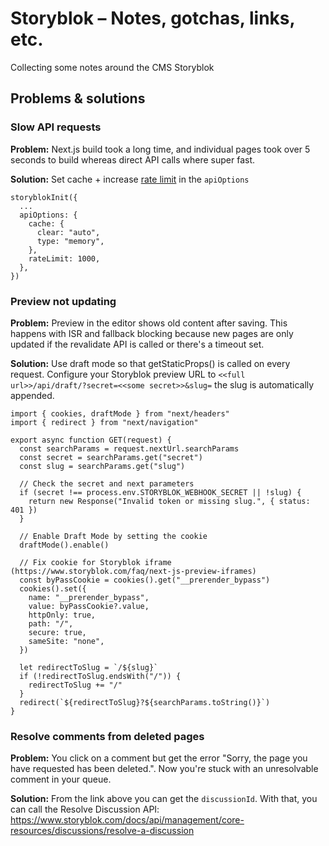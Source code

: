 # Storyblok – Notes, gotchas, links, etc.
Collecting some notes around the CMS Storyblok

## Problems & solutions

### Slow API requests
**Problem:** Next.js build took a long time, and individual pages took over 5 seconds to build whereas direct API calls where super fast.

**Solution:** Set cache + increase [rate limit](https://www.storyblok.com/docs/api/content-delivery/v2/getting-started/rate-limit) in the `apiOptions`

```
storyblokInit({
  ...
  apiOptions: {
    cache: {
      clear: "auto",
      type: "memory",
    },
    rateLimit: 1000,
  },
})
```

### Preview not updating

**Problem:** Preview in the editor shows old content after saving. This happens with ISR and fallback blocking because new pages are only updated if the revalidate API is called or there's a timeout set.

**Solution:** Use draft mode so that getStaticProps() is called on every request. Configure your Storyblok preview URL to `<<full url>>/api/draft/?secret=<<some secret>>&slug=` the slug is automatically appended.

```
import { cookies, draftMode } from "next/headers"
import { redirect } from "next/navigation"

export async function GET(request) {
  const searchParams = request.nextUrl.searchParams
  const secret = searchParams.get("secret")
  const slug = searchParams.get("slug")

  // Check the secret and next parameters
  if (secret !== process.env.STORYBLOK_WEBHOOK_SECRET || !slug) {
    return new Response("Invalid token or missing slug.", { status: 401 })
  }

  // Enable Draft Mode by setting the cookie
  draftMode().enable()

  // Fix cookie for Storyblok iframe (https://www.storyblok.com/faq/next-js-preview-iframes)
  const byPassCookie = cookies().get("__prerender_bypass")
  cookies().set({
    name: "__prerender_bypass",
    value: byPassCookie?.value,
    httpOnly: true,
    path: "/",
    secure: true,
    sameSite: "none",
  })

  let redirectToSlug = `/${slug}`
  if (!redirectToSlug.endsWith("/")) {
    redirectToSlug += "/"
  }
  redirect(`${redirectToSlug}?${searchParams.toString()}`)
}
```

### Resolve comments from deleted pages
**Problem:** You click on a comment but get the error "Sorry, the page you have requested has been deleted.". Now you're stuck with an unresolvable comment in your queue.

**Solution:** From the link above you can get the `discussionId`. With that, you can call the Resolve Discussion API: https://www.storyblok.com/docs/api/management/core-resources/discussions/resolve-a-discussion

